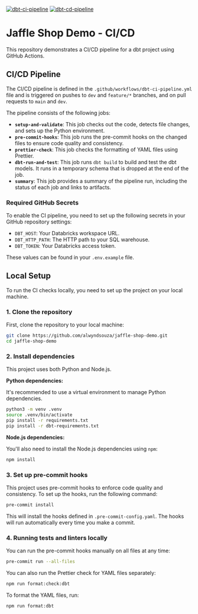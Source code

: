 [![dbt-ci-pipeline](https://github.com/alwyndsouza/jaffle-shop-demo/actions/workflows/dbt-ci-pipeline.yml/badge.svg?branch=dev)](https://github.com/alwyndsouza/jaffle-shop-demo/actions/workflows/dbt-ci-pipeline.yml)
[![dbt-cd-pipeline](https://github.com/alwyndsouza/jaffle-shop-demo/actions/workflows/dbt-cd-pipeline.yml/badge.svg?branch=main)](https://github.com/alwyndsouza/jaffle-shop-demo/actions/workflows/dbt-cd-pipeline.yml)

# Jaffle Shop Demo - CI/CD

This repository demonstrates a CI/CD pipeline for a dbt project using GitHub Actions.

## CI/CD Pipeline

The CI/CD pipeline is defined in the `.github/workflows/dbt-ci-pipeline.yml` file and is triggered on pushes to `dev` and `feature/*` branches, and on pull requests to `main` and `dev`.

The pipeline consists of the following jobs:

- **`setup-and-validate`**: This job checks out the code, detects file changes, and sets up the Python environment.
- **`pre-commit-hooks`**: This job runs the pre-commit hooks on the changed files to ensure code quality and consistency.
- **`prettier-check`**: This job checks the formatting of YAML files using Prettier.
- **`dbt-run-and-test`**: This job runs `dbt build` to build and test the dbt models. It runs in a temporary schema that is dropped at the end of the job.
- **`summary`**: This job provides a summary of the pipeline run, including the status of each job and links to artifacts.

### Required GitHub Secrets

To enable the CI pipeline, you need to set up the following secrets in your GitHub repository settings:

- `DBT_HOST`: Your Databricks workspace URL.
- `DBT_HTTP_PATH`: The HTTP path to your SQL warehouse.
- `DBT_TOKEN`: Your Databricks access token.

These values can be found in your `.env.example` file.

## Local Setup

To run the CI checks locally, you need to set up the project on your local machine.

### 1. Clone the repository

First, clone the repository to your local machine:

```bash
git clone https://github.com/alwyndsouza/jaffle-shop-demo.git
cd jaffle-shop-demo
```

### 2. Install dependencies

This project uses both Python and Node.js.

**Python dependencies:**

It's recommended to use a virtual environment to manage Python dependencies.

```bash
python3 -m venv .venv
source .venv/bin/activate
pip install -r requirements.txt
pip install -r dbt-requirements.txt
```

**Node.js dependencies:**

You'll also need to install the Node.js dependencies using `npm`:

```bash
npm install
```

### 3. Set up pre-commit hooks

This project uses pre-commit hooks to enforce code quality and consistency. To set up the hooks, run the following command:

```bash
pre-commit install
```

This will install the hooks defined in `.pre-commit-config.yaml`. The hooks will run automatically every time you make a commit.

### 4. Running tests and linters locally

You can run the pre-commit hooks manually on all files at any time:

```bash
pre-commit run --all-files
```

You can also run the Prettier check for YAML files separately:

```bash
npm run format:check:dbt
```

To format the YAML files, run:

```bash
npm run format:dbt
```
